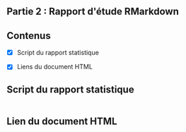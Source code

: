 ## Partie 2 : Rapport d'étude RMarkdown

## Contenus

- [x] Script du rapport statistique
- [x] Liens du document HTML


##  Script du rapport statistique
```r
```
## Lien du document HTML 
